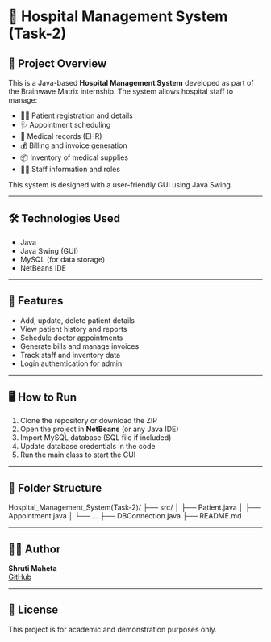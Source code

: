 # 🏥 Hospital Management System (Task-2)

## 📌 Project Overview

This is a Java-based **Hospital Management System** developed as part of the Brainwave Matrix internship. The system allows hospital staff to manage:

- 🧑‍⚕️ Patient registration and details  
- 🩺 Appointment scheduling  
- 📄 Medical records (EHR)  
- 💰 Billing and invoice generation  
- 📦 Inventory of medical supplies  
- 👨‍💼 Staff information and roles

This system is designed with a user-friendly GUI using Java Swing.

---

## 🛠️ Technologies Used

- Java  
- Java Swing (GUI)  
- MySQL (for data storage)  
- NetBeans IDE

---

## 🚀 Features

- Add, update, delete patient details  
- View patient history and reports  
- Schedule doctor appointments  
- Generate bills and manage invoices  
- Track staff and inventory data  
- Login authentication for admin

---

## 🖥️ How to Run

1. Clone the repository or download the ZIP  
2. Open the project in **NetBeans** (or any Java IDE)  
3. Import MySQL database (SQL file if included)  
4. Update database credentials in the code  
5. Run the main class to start the GUI

---

## 📂 Folder Structure

Hospital_Management_System(Task-2)/
├── src/
│ ├── Patient.java
│ ├── Appointment.java
│ └── ...
├── DBConnection.java
├── README.md


---

## 🙋‍♀️ Author

**Shruti Maheta**  
[GitHub](https://github.com/Shrutimaheta)

---

## 📃 License

This project is for academic and demonstration purposes only.
